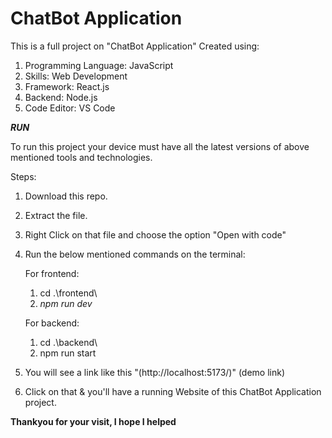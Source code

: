 # ChatBot Application

This is a full project on "ChatBot Application"
Created using:
1. Programming Language: JavaScript
2. Skills: Web Development
3. Framework: React.js
4. Backend: Node.js
5. Code Editor: VS Code

_**RUN**_

To run this project your device must have all the latest versions of above mentioned tools and technologies.

Steps:
1. Download this repo.
2. Extract the file.
3. Right Click on that file and choose the option "Open with code"
4. Run the below mentioned commands on the terminal:

   For frontend:
      1. cd .\frontend\
      2. _npm run dev_
   
   For backend:
      1. cd .\backend\
      2. npm run start
6. You will see a link like this "(http://localhost:5173/)" (demo link)
7. Click on that & you'll have a running Website of this ChatBot Application project.


**Thankyou for your visit, I hope I helped**
